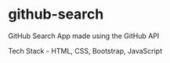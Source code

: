 # github-search
GitHub Search App made using the GitHub API 

Tech Stack - HTML, CSS, Bootstrap, JavaScript
